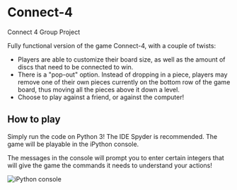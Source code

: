 # Connect-4
Connect 4 Group Project

Fully functional version of the game Connect-4, with a couple of twists:
- Players are able to customize their board size, as well as the amount of discs that need to be connected to win.
- There is a "pop-out" option. Instead of dropping in a piece, players may remove one of their own pieces currently on the bottom row of the game board, thus moving all the pieces above it down a level. 
- Choose to play against a friend, or against the computer!

## How to play

Simply run the code on Python 3! The IDE Spyder is recommended. The game will be playable in the iPython console. 

The messages in the console will prompt you to enter certain integers that will give the game the commands it needs to understand your actions!

![iPython console](https://i.gyazo.com/edb241fa3bec81b17f06a4f17634299e.png)
